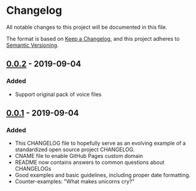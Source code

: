 # Changelog
All notable changes to this project will be documented in this file.

The format is based on [Keep a Changelog](https://keepachangelog.com/en/1.0.0/),
and this project adheres to [Semantic Versioning](https://semver.org/spec/v2.0.0.html).


## [0.0.2] - 2019-09-04
### Added
- Support original pack of voice files

## [0.0.1] - 2019-09-04
### Added
- This CHANGELOG file to hopefully serve as an evolving example of a
  standardized open source project CHANGELOG.
- CNAME file to enable GitHub Pages custom domain
- README now contains answers to common questions about CHANGELOGs
- Good examples and basic guidelines, including proper date formatting.
- Counter-examples: "What makes unicorns cry?"

[0.0.2]: https://github.com/Margular/L4D2-VoicePack-Installer/compare/v0.0.1...v0.0.2
[0.0.1]: https://github.com/Margular/L4D2-VoicePack-Installer/releases/tag/v0.0.1